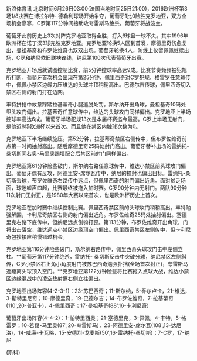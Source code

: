
新浪体育讯
北京时间6月26日03:00(法国当地时间25日21:00)，2016欧洲杯第3场1/8决赛在博拉尔特-
德勒利球场开始争夺，葡萄牙1比0险胜克罗地亚，双方全场机会寥寥，C罗第117分钟间接助攻夸雷斯马绝杀。葡萄牙将战波兰。

葡萄牙此前历史上3次对阵克罗地亚取得全胜，打入6球且一球不失。其中1996年欧洲杯在诺丁汉3球完胜克罗地亚。克罗地亚轮换5人回到首发，摩德里奇伤愈复出，曼祖基奇和布罗佐维奇也双双出场。葡萄牙轮换4人，防线上仅留佩佩继续出场，C罗和纳尼依旧联袂锋线，纳尼第100次代表葡萄牙出赛。


克罗地亚开场后就试图控制比赛，前5分钟控球率高达9成。比赛节奏频频被犯规所打断。葡萄牙首次机会出现在第25分钟，佩里西奇对C罗犯规，格雷罗任意球传中，佩佩小禁区边缘力压维达的头球冲顶稍稍高出。巴德尔吉传球，佩里西奇切入禁区右侧的射门打在边网。


丰特拼抢中故意踩踏拉基蒂奇小腿逃脱处罚。斯尔纳开出角球，曼祖基奇10码处甩头攻门偏出。拉基蒂奇任意球传中，维达的头球攻门同样偏出。克罗地亚上半场控球率高达6成。葡萄牙半场犯规13次是本届杯赛迄今最高。C罗上半场无射门，是他近8场欧洲杯以来首次。而且他在禁区内触球次数为0。


克罗地亚下半场继续施压。第52分钟，拉基蒂奇禁区右侧传中，但布罗佐维奇前点第一时间抽射高出。随后摩德里奇25码处射门高出。葡萄牙替补出场的雷纳托-桑切斯同若奥-马里奥踢墙配合后禁区前射门同样偏出。


克罗地亚第61分钟险些破门，斯尔纳右路任意球传中，维达小禁区前头球攻门偏出。葡萄牙偶有反攻，阿德里安-席尔瓦传中，纳尼的撞射也偏出目标。雷纳托-桑切斯丢球，布罗佐维奇右路传中远点，但佩里西奇的射门偏出近角。面对贫乏场面，球迷嘘声四起，比赛最终被拖入加时赛。C罗90分钟内无射门。两队90分钟11次射门无射正，是1980年大赛以来首次，也是欧洲杯历史上首次。


克罗地亚在加时赛中继续控制比赛。佩里西奇禁区前的头球攻门稍稍高出。丰特勉强解围，卡利尼奇禁区右侧的射门偏出近角。布罗佐维奇25码处抽射偏出。塞德里克右路下底传中，但纳尼远点倒钩打歪。第113分钟，布罗佐维奇开出角球，门将出击落空，维达远点小禁区边缘顶空门偏出。佩里西奇禁区左侧传中，但卡利尼奇包抄接应稍慢错过机会。


克罗地亚第116分钟险些破门，斯尔纳右路传中，佩里西奇头球攻门击中左侧立柱。**葡萄牙第117分钟绝杀，雷纳托-
桑切斯反击中突破分球，纳尼禁区左侧斜传，C罗小禁区右上角小角度射门被苏巴西奇勉强扑挡(全场首次射正)，夸雷斯马近距离头球顶入空门。**克罗地亚第122分钟险些将比赛拖入点球大战，维达小禁区边缘混战中的凌空垫射擦右侧立柱偏出。


克罗地亚出场阵容(4-2-3-1)：23-苏巴西奇；11-斯尔纳，5-乔尔卢卡，21-维达，3-斯特里尼奇；10-摩德里奇，19-巴德尔吉；14-布罗佐维奇，7-拉基蒂奇(110',20-普亚卡)，4-佩里西奇；17-曼祖基奇(88',16-卡利尼奇)

葡萄牙出场阵容(4-4-2)：1-帕特里西奥；21-塞德里克，3-佩佩，4-丰特，5-格雷罗；10-若昂-马里奥(87',20-夸雷斯马)，23-阿德里安-席尔瓦(108',13-达尼洛)，14-威廉-卡瓦略，15-安德烈-戈麦斯(50',16-雷纳托-桑切斯)；7-C罗，17-纳尼

(斯科)

